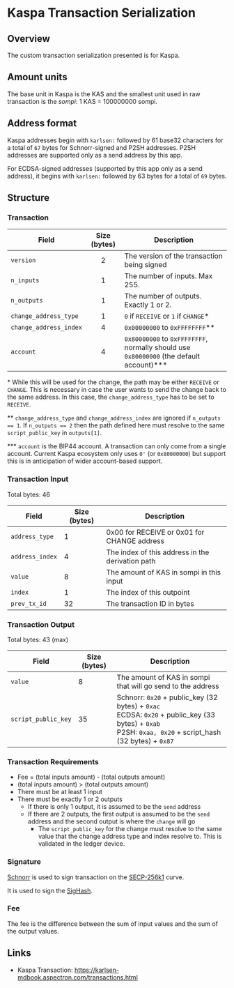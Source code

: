 # Kaspa Transaction Serialization

## Overview

The custom transaction serialization presented is for Kaspa.

## Amount units

The base unit in Kaspa is the KAS and the smallest unit used in raw transaction is the *sompi*: 1 KAS = 100000000 sompi.

## Address format

Kaspa addresses begin with `karlsen:` followed by 61 base32 characters for a total of `67` bytes for Schnorr-signed and P2SH addresses. P2SH addresses are supported only as a send address by this app.

For ECDSA-signed addresses (supported by this app only as a send address), it begins with `karlsen:` followed by 63 bytes for a total of `69` bytes.

## Structure

### Transaction

| Field | Size (bytes) | Description |
| --- | :---: | --- |
| `version` | 2 | The version of the transaction being signed |
| `n_inputs` | 1 | The number of inputs. Max 255.
| `n_outputs` | 1 | The number of outputs. Exactly 1 or 2.
| `change_address_type` | 1 | `0` if `RECEIVE` or `1` if `CHANGE`* |
| `change_address_index` | 4 | `0x00000000` to `0xFFFFFFFF`**|
| `account` | 4 | `0x80000000` to `0xFFFFFFFF`, normally should use `0x80000000` (the default account)***|

\* While this will be used for the change, the path may be either `RECEIVE` or `CHANGE`.
This is necessary in case the user wants to send the change back to the same address.
In this case, the `change_address_type` has to be set to `RECEIVE`.

\*\* `change_address_type` and `change_address_index` are ignored if `n_outputs == 1`. If `n_outputs == 2` then the path defined here must resolve to the same `script_public_key` in `outputs[1]`.

\*\*\* `account` is the BIP44 account. A transaction can only come from a single account. Current Kaspa ecosystem only uses `0'` (or `0x80000000`) but support this is in anticipation of wider account-based support.

### Transaction Input

Total bytes: 46

| Field | Size (bytes) | Description |
| --- | --- | --- |
| `address_type` | 1 | 0x00 for RECEIVE or 0x01 for CHANGE address |
| `address_index` | 4 | The index of this address in the derivation path |
| `value` | 8 | The amount of KAS in sompi in this input |
| `index` | 1 | The index of this outpoint |
| `prev_tx_id` | 32 | The transaction ID in bytes |
<!--
| `sequence` | 8 | The sequence number of this input |
| `sig_op_count` | 1 | The sig op count. Usually `1` |
-->

### Transaction Output

Total bytes: 43 (max)

| Field | Size (bytes) | Description |
| --- | --- | --- |
| `value` | 8 | The amount of KAS in sompi that will go send to the address |
| `script_public_key` | 35 | Schnorr: `0x20` + public_key (32 bytes) + `0xac` <br/> ECDSA: `0x20` + public_key (33 bytes) + `0xab` <br/> P2SH: `0xaa, 0x20` + script_hash (32 bytes) + `0x87` |

### Transaction Requirements
- Fee = (total inputs amount) - (total outputs amount)
- (total inputs amount) > (total outputs amount)
- There must be at least 1 input
- There must be exactly 1 or 2 outputs
  - If there is only 1 output, it is assumed to be the `send` address
  - If there are 2 outputs, the first output is assumed to be the `send` address and the second output is where the `change` will go
    - The `script_public_key` for the change must resolve to the same value that the change address type and index resolve to. This is validated in the ledger device.

### Signature

[Schnorr](https://github.com/bitcoin/bips/blob/master/bip-0340.mediawiki) is used to sign transaction on the [SECP-256k1](https://www.secg.org/sec2-v2.pdf#subsubsection.2.4.1) curve.

It is used to sign the [SigHash](https://karlsen-mdbook.aspectron.com/transactions/sighashes.html).

### Fee

The fee is the difference between the sum of input values and the sum of the output values.

## Links

- Kaspa Transaction: https://karlsen-mdbook.aspectron.com/transactions.html
